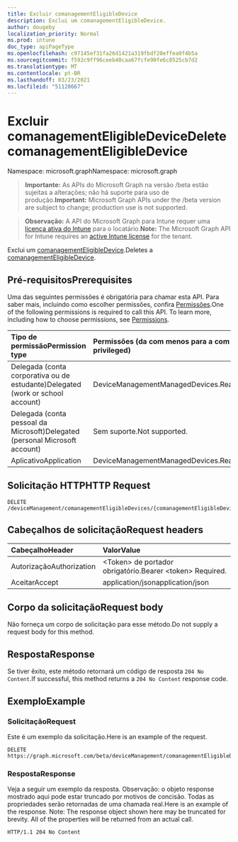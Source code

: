 ```yaml
---
title: Excluir comanagementEligibleDevice
description: Exclui um comanagementEligibleDevice.
author: dougeby
localization_priority: Normal
ms.prod: intune
doc_type: apiPageType
ms.openlocfilehash: c97145ef31fa26d1421a319fbdf20effea9f4b5a
ms.sourcegitcommit: f592c9ff96ceeb40caa67fcfe90fe6c8525cb7d2
ms.translationtype: MT
ms.contentlocale: pt-BR
ms.lasthandoff: 03/23/2021
ms.locfileid: "51128667"
---
```

# <a name="delete-comanagementeligibledevice"></a><span data-ttu-id="2174b-103">Excluir comanagementEligibleDevice</span><span class="sxs-lookup"><span data-stu-id="2174b-103">Delete comanagementEligibleDevice</span></span>

<span data-ttu-id="2174b-104">Namespace: microsoft.graph</span><span class="sxs-lookup"><span data-stu-id="2174b-104">Namespace: microsoft.graph</span></span>

> <span data-ttu-id="2174b-105">**Importante:** As APIs do Microsoft Graph na versão /beta estão sujeitas a alterações; não há suporte para uso de produção.</span><span class="sxs-lookup"><span data-stu-id="2174b-105">**Important:** Microsoft Graph APIs under the /beta version are subject to change; production use is not supported.</span></span>

> <span data-ttu-id="2174b-106">**Observação:** A API do Microsoft Graph para Intune requer uma [licença ativa do Intune](https://go.microsoft.com/fwlink/?linkid=839381) para o locatário.</span><span class="sxs-lookup"><span data-stu-id="2174b-106">**Note:** The Microsoft Graph API for Intune requires an [active Intune license](https://go.microsoft.com/fwlink/?linkid=839381) for the tenant.</span></span>

<span data-ttu-id="2174b-107">Exclui um [comanagementEligibleDevice](../resources/intune-devices-comanagementeligibledevice.md).</span><span class="sxs-lookup"><span data-stu-id="2174b-107">Deletes a [comanagementEligibleDevice](../resources/intune-devices-comanagementeligibledevice.md).</span></span>

## <a name="prerequisites"></a><span data-ttu-id="2174b-108">Pré-requisitos</span><span class="sxs-lookup"><span data-stu-id="2174b-108">Prerequisites</span></span>
<span data-ttu-id="2174b-p101">Uma das seguintes permissões é obrigatória para chamar esta API. Para saber mais, incluindo como escolher permissões, confira [Permissões](/graph/permissions-reference).</span><span class="sxs-lookup"><span data-stu-id="2174b-p101">One of the following permissions is required to call this API. To learn more, including how to choose permissions, see [Permissions](/graph/permissions-reference).</span></span>

|<span data-ttu-id="2174b-111">Tipo de permissão</span><span class="sxs-lookup"><span data-stu-id="2174b-111">Permission type</span></span>|<span data-ttu-id="2174b-112">Permissões (da com menos para a com mais privilégios)</span><span class="sxs-lookup"><span data-stu-id="2174b-112">Permissions (from least to most privileged)</span></span>|
|:---|:---|
|<span data-ttu-id="2174b-113">Delegada (conta corporativa ou de estudante)</span><span class="sxs-lookup"><span data-stu-id="2174b-113">Delegated (work or school account)</span></span>|<span data-ttu-id="2174b-114">DeviceManagementManagedDevices.ReadWrite.All</span><span class="sxs-lookup"><span data-stu-id="2174b-114">DeviceManagementManagedDevices.ReadWrite.All</span></span>|
|<span data-ttu-id="2174b-115">Delegada (conta pessoal da Microsoft)</span><span class="sxs-lookup"><span data-stu-id="2174b-115">Delegated (personal Microsoft account)</span></span>|<span data-ttu-id="2174b-116">Sem suporte.</span><span class="sxs-lookup"><span data-stu-id="2174b-116">Not supported.</span></span>|
|<span data-ttu-id="2174b-117">Aplicativo</span><span class="sxs-lookup"><span data-stu-id="2174b-117">Application</span></span>|<span data-ttu-id="2174b-118">DeviceManagementManagedDevices.ReadWrite.All</span><span class="sxs-lookup"><span data-stu-id="2174b-118">DeviceManagementManagedDevices.ReadWrite.All</span></span>|

## <a name="http-request"></a><span data-ttu-id="2174b-119">Solicitação HTTP</span><span class="sxs-lookup"><span data-stu-id="2174b-119">HTTP Request</span></span>
<!-- {
  "blockType": "ignored"
}
-->
``` http
DELETE /deviceManagement/comanagementEligibleDevices/{comanagementEligibleDeviceId}
```

## <a name="request-headers"></a><span data-ttu-id="2174b-120">Cabeçalhos de solicitação</span><span class="sxs-lookup"><span data-stu-id="2174b-120">Request headers</span></span>
|<span data-ttu-id="2174b-121">Cabeçalho</span><span class="sxs-lookup"><span data-stu-id="2174b-121">Header</span></span>|<span data-ttu-id="2174b-122">Valor</span><span class="sxs-lookup"><span data-stu-id="2174b-122">Value</span></span>|
|:---|:---|
|<span data-ttu-id="2174b-123">Autorização</span><span class="sxs-lookup"><span data-stu-id="2174b-123">Authorization</span></span>|<span data-ttu-id="2174b-124">&lt;Token&gt; de portador obrigatório.</span><span class="sxs-lookup"><span data-stu-id="2174b-124">Bearer &lt;token&gt; Required.</span></span>|
|<span data-ttu-id="2174b-125">Aceitar</span><span class="sxs-lookup"><span data-stu-id="2174b-125">Accept</span></span>|<span data-ttu-id="2174b-126">application/json</span><span class="sxs-lookup"><span data-stu-id="2174b-126">application/json</span></span>|

## <a name="request-body"></a><span data-ttu-id="2174b-127">Corpo da solicitação</span><span class="sxs-lookup"><span data-stu-id="2174b-127">Request body</span></span>
<span data-ttu-id="2174b-128">Não forneça um corpo de solicitação para esse método.</span><span class="sxs-lookup"><span data-stu-id="2174b-128">Do not supply a request body for this method.</span></span>

## <a name="response"></a><span data-ttu-id="2174b-129">Resposta</span><span class="sxs-lookup"><span data-stu-id="2174b-129">Response</span></span>
<span data-ttu-id="2174b-130">Se tiver êxito, este método retornará um código de resposta `204 No Content`.</span><span class="sxs-lookup"><span data-stu-id="2174b-130">If successful, this method returns a `204 No Content` response code.</span></span>

## <a name="example"></a><span data-ttu-id="2174b-131">Exemplo</span><span class="sxs-lookup"><span data-stu-id="2174b-131">Example</span></span>

### <a name="request"></a><span data-ttu-id="2174b-132">Solicitação</span><span class="sxs-lookup"><span data-stu-id="2174b-132">Request</span></span>
<span data-ttu-id="2174b-133">Este é um exemplo da solicitação.</span><span class="sxs-lookup"><span data-stu-id="2174b-133">Here is an example of the request.</span></span>
``` http
DELETE https://graph.microsoft.com/beta/deviceManagement/comanagementEligibleDevices/{comanagementEligibleDeviceId}
```

### <a name="response"></a><span data-ttu-id="2174b-134">Resposta</span><span class="sxs-lookup"><span data-stu-id="2174b-134">Response</span></span>
<span data-ttu-id="2174b-p102">Veja a seguir um exemplo da resposta. Observação: o objeto response mostrado aqui pode estar truncado por motivos de concisão. Todas as propriedades serão retornadas de uma chamada real.</span><span class="sxs-lookup"><span data-stu-id="2174b-p102">Here is an example of the response. Note: The response object shown here may be truncated for brevity. All of the properties will be returned from an actual call.</span></span>
``` http
HTTP/1.1 204 No Content
```




